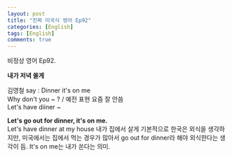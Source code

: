 ```yaml
---
layout: post
title: "진짜 미국식 영어 Ep92"
categories: [English]
tags: [English]
comments: true
---
```


비정상 영어 Ep92.

<b> 내가 저녁 쏠게 </b>

김영철 say : Dinner it's on me <br> 
Why don't you ~ ? / 예전 표현 요즘 잘 안씀 <br> 
Let's have diiner ~ <br> 

<b> Let's go out for dinner, it's on me. </b> <br>
Let's have dinner at my house 내가 집에서 살게 
기본적으로 한국은 외식을 생각하지만, 
미국에서는 집에서 먹는 경우가 많아서 go out for dinner라 해야
외식한다는 생각이 듬. 
It's on me는 내가 쏜다는 의미. 
